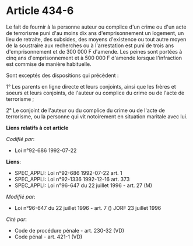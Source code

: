 # Article 434-6

Le fait de fournir à la personne auteur ou complice d'un crime ou d'un acte de terrorisme puni d'au moins dix ans
d'emprisonnement un logement, un lieu de retraite, des subsides, des moyens d'existence ou tout autre moyen de la soustraire
aux recherches ou à l'arrestation est puni de trois ans d'emprisonnement et de 300 000 F d'amende. Les peines sont portées à
cinq ans d'emprisonnement et à 500 000 F d'amende lorsque l'infraction est commise de manière habituelle.

Sont exceptés des dispositions qui précèdent :

1° Les parents en ligne directe et leurs conjoints, ainsi que les frères et soeurs et leurs conjoints, de l'auteur ou
complice du crime ou de l'acte de terrorisme ;

2° Le conjoint de l'auteur ou du complice du crime ou de l'acte de terrorisme, ou la personne qui vit notoirement en
situation maritale avec lui.

**Liens relatifs à cet article**

_Codifié par_:

  - Loi n°92-686 1992-07-22

**Liens**:

  - SPEC_APPLI: Loi n°92-686 1992-07-22 art. 1
  - SPEC_APPLI: Loi n°92-1336 1992-12-16 art. 373
  - SPEC_APPLI: Loi n°96-647 du 22 juillet 1996 - art. 27 (M)

_Modifié par_:

  - Loi n°96-647 du 22 juillet 1996 - art. 7 () JORF 23 juillet 1996

_Cité par_:

  - Code de procédure pénale - art. 230-32 (VD)
  - Code pénal - art. 421-1 (VD)
